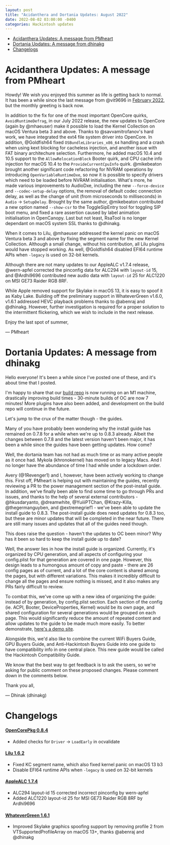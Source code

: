 ```yaml
---
layout: post
title: "Acidanthera and Dortania Updates: August 2022"
date: 2022-08-02 03:00:00 -0400
categories: Hackintosh updates
---
```


* [Acidanthera Updates: A message from PMheart](#acidanthera-updates-a-message-from-pmheart)
* [Dortania Updates: A message from dhinakg](#dortania-updates-a-message-from-dhinakg)
* [Changelogs](#changelogs)

# Acidanthera Updates: A message from PMheart

Howdy! We wish you enjoyed this summer as life is getting back to normal. It has been a while since the last message from @vit9696 in [February 2022](https://dortania.github.io/hackintosh/updates/2022/02/10/acidanthera-february.html), but the monthly greeting is back now.

In addition to the fix for one of the most important OpenCore quirks, `AvoidRuntimeDefrag`, in our July 2022 release, the new updates to OpenCore (again by @mhaeuser) make it possible to load the Kernel Collection on macOS Ventura beta 3 and above. Thanks to @savvamitrofanov's hard work, we have integrated the ext4 file system driver into OpenCore. In addition, @Goldfish64 fixed `OSBundleLibraries_x86_64` handling and a crash when using kext blocking for cacheless injection, and another issue with FAT binary architechure selection. Furthermore, he added macOS 10.4 and 10.5 support to the `AllowRelocationBlock` Booter quirk, and CPU cache info injection for macOS 10.4 to the `ProvideCurrentCpuInfo` quirk. @mikebeaton brought another significant code refactoring for NVRAM operations by introducing `OpenVariableRuntimeDxe`, so now it is possible to specify drivers which need to be loaded before NVRAM initialisation. What's more, he made various improvements to AudioDxe, including the new `--force-device` and `--codec-setup-delay` options, the removal of default codec connection delay, as well as the change of unit (from microseconds to milliseconds) in `Audio` -> `SetupDelay`. Brought by the same author, @mikebeaton contributed a new option named `--show-csr` to the ToggleSipEntry tool for toggling SIP boot menu, and fixed a rare assertion caused by label animation initialisation in OpenCanopy. Last but not least, RsaTool is no longer dependant on macOS system SSL thanks to @dhinakg.

When it comes to Lilu, @mhaeuser addressed the kernel panic on macOS Ventura beta 3 and above by fixing the segment name for the new Kernel Collection. Although a small change, without his contribution, all Lilu plugins would have stopped working. As well, @Goldfish64 disabled EFI64 runtime APIs when `-legacy` is used on 32-bit kernels.

Although there are not many updates to our AppleALC v1.7.4 release, @wern-apfel corrected the pinconfig data for ALC294 with `layout-id` 15, and @Ardhi9696 contributed new audio data with `layout-id` 25 for ALC1220 on MSI GE73 Raider RGB 8RF.

While Apple removed support for Skylake in macOS 13, it is easy to spoof it as Kaby Lake. Building off the preliminary support in WhateverGreen v1.6.0, v1.6.1 addressed HEVC playback problems thanks to @abenraj and @dhinakg. However, further investigation is required for a proper solution to the intermittent flickering, which we wish to include in the next release.

Enjoy the last spot of summer,

— PMheart

# Dortania Updates: A message from dhinakg

Hello everyone! It's been a while since I've posted one of these, and it's about time that I posted.

I'm happy to share that our [build repo](https://dortania.github.io/builds/) is now running on an M1 machine, drastically improving build times - 30-minute builds of OC are now 7 minutes! More plugins have also been added, and development on the build repo will continue in the future.

Let's jump to the crux of the matter though - the guides.

Many of you have probably been wondering why the install guide has remained on 0.7.8 for a while when we're up to 0.8.3 already. Albeit the changes between 0.7.8 and the latest version haven't been major, it has been a while since the guides have been getting updates. How come?

Well, the dortania team has not had as much time or as many active people as it once had. Mykola (khronokernel) has moved on to legacy Macs. And I no longer have the abundance of time I had while under a lockdown order.

Avery (@1Revenger1) and I, however, have been actively working to change this. First off, PMheart is helping out with maintaining the guides, recently reviewing a PR to the power management section of the post-install guide. In addition, we've finally been able to find some time to go through PRs and issues, and thanks to the help of several external contributors - @hkusdaryanto, @dreamwhite, @YuiiiPTChan, @Krazy-Killa, @thegermanguyben, and @extremegrief1 - we've been able to update the install guide to 0.8.3. The post-install guide does need updates for 0.8.3 too, but these are minor updates that will be completed in the near future. There are still many issues and updates that all of the guides need though.

This does raise the question - haven't the updates to OC been minor? Why has it been so hard to keep the install guide up to date?

Well, the answer lies in how the install guide is organized. Currently, it's organized by CPU generation, and all aspects of configuring your config.plist for that generation are covered in one page. However, this design leads to a humongous amount of copy and paste - there are 26 config pages as of current, and a lot of the core content is shared among the pages, but with different variations. This makes it incredibly difficult to change all the pages and ensure nothing is missed, and it also makes any PRs fairly difficult to review.

To combat this, we've come up with a new idea of organizing the guide: instead of by generation, by config.plist section. Each section of the config (ie. ACPI, Booter, DeviceProperties, Kernel) would be its own page, and shared configuration for several generations would be grouped on each page. This would significantly reduce the amount of repeated content and allow updates to the guide to be made much more easily. To better demonstrate, [here's a demo site](https://dortania.github.io/other/install-guide-reorganized-sample).

Alongside this, we'd also like to combine the current WiFi Buyers Guide, GPU Buyers Guide, and Anti-Hackintosh Buyers Guide into one guide to have compatibility info in one central place. This new guide would be called the Hackintosh Compatibility Guide.

We know that the best way to get feedback is to ask the users, so we're asking for public comment on these proposed changes. Please comment down in the comments below.

Thank you all,

— Dhinak (dhinakg)

# Changelogs

#### [OpenCorePkg 0.8.4](https://github.com/acidanthera/OpenCorePkg/releases)

* Added checks for `Driver` -> `LoadEarly` in ocvalidate

#### [Lilu 1.6.2](https://github.com/acidanthera/Lilu/releases)

* Fixed KC segment name, which also fixed kernel panic on macOS 13 b3
* Disable EFI64 runtime APIs when `-legacy` is used on 32-bit kernels

#### [AppleALC 1.7.4](https://github.com/acidanthera/AppleALC/releases)

* ALC294 layout-id 15 corrected incorrect pinconfig by wern-apfel
* Added ALC1220 layout-id 25 for MSI GE73 Raider RGB 8RF by Ardhi9696

#### [WhateverGreen 1.6.1](https://github.com/acidanthera/WhateverGreen/releases)

* Improved Skylake graphics spoofing support by removing profile 2 from VTSupportedProfileArray on macOS 13+, thanks @abenraj and @dhinakg


